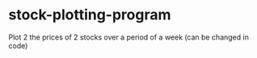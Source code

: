 # stock-plotting-program
Plot 2 the prices of 2 stocks over a period of a week (can be changed in code)
